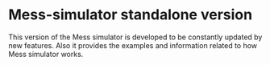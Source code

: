 # Mess-simulator standalone version

This version of the Mess simulator is developed to be constantly updated by new features. Also it provides the examples and information related to how Mess simulator works.